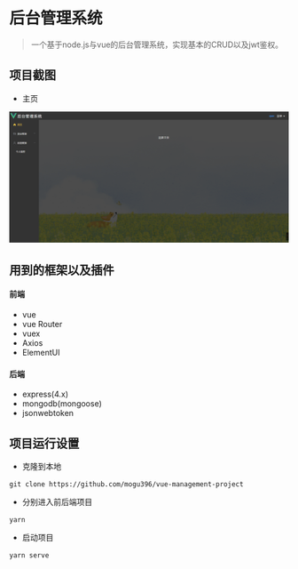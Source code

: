 # 后台管理系统

> 一个基于node.js与vue的后台管理系统，实现基本的CRUD以及jwt鉴权。

## 项目截图

- 主页

![主页](https://github.com/mogu396/myImgStorage/blob/main/vue-management-project.png?raw=true)


## 用到的框架以及插件
#### 前端
- vue
- vue Router
- vuex
- Axios
- ElementUI
  
#### 后端
- express(4.x)
- mongodb(mongoose)
- jsonwebtoken


## 项目运行设置

- 克隆到本地

```
git clone https://github.com/mogu396/vue-management-project
```

- 分别进入前后端项目
  
```
yarn
```

- 启动项目

```
yarn serve
```

